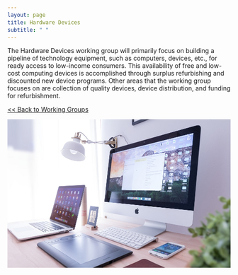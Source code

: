 ```yaml
---
layout: page
title: Hardware Devices
subtitle: " "
---
```

The Hardware Devices working group will primarily focus on building a pipeline of technology equipment, such as computers, devices, etc., for ready access to low-income consumers. This availability of free and low-cost computing devices is accomplished through surplus refurbishing and discounted new device programs. Other areas that the working group focuses on are collection of quality devices, device distribution, and funding for refurbishment.

[<< Back to Working Groups](/working-groups)

![](/assets/uploads/domenico-loia-ehtcc9syxsw-unsplash.jpg)
